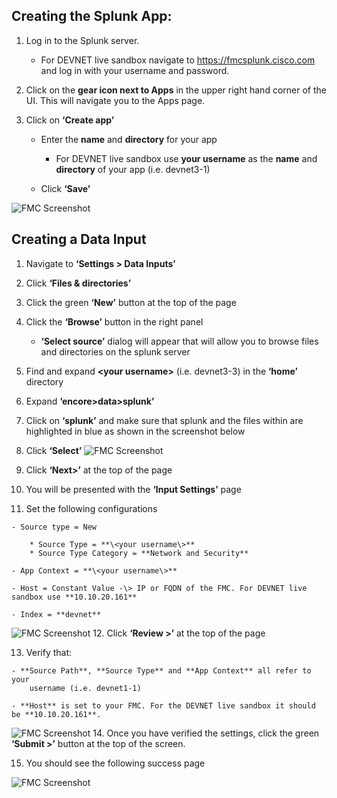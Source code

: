 ## Creating the Splunk App: ##

1.  Log in to the Splunk server.

    - For DEVNET live sandbox navigate to <https://fmcsplunk.cisco.com> and log in with your username and password.

2.  Click on the **gear icon next to Apps** in the upper right hand corner of
    the UI. This will navigate you to the Apps page.

3.  Click on **‘Create app’**

    - Enter the **name** and **directory** for your app

        * For DEVNET live sandbox use **your username** as the **name** and **directory** of your app (i.e. devnet3-1)

    - Click **‘Save’**

![FMC Screenshot](/posts/files/firepower-estreamer-splunk/assets/images/pic4.png)

## Creating a Data Input

1.  Navigate to **‘Settings \> Data Inputs’**

2.  Click **‘Files & directories’**

3.  Click the green **‘New’** button at the top of the page

4.  Click the **‘Browse’** button in the right panel

    - **‘Select source’** dialog will appear that will allow you to browse files and directories on the splunk server

5.  Find and expand **\<your username\>** (i.e. devnet3-3) in the **‘home’**
    directory

6.  Expand **‘encore\>data\>splunk’**

7.  Click on **‘splunk’** and make sure that splunk and the files within are
    highlighted in blue as shown in the screenshot below

8.  Click **‘Select’**
![FMC Screenshot](/posts/files/firepower-estreamer-splunk/assets/images/pic5.png)
9.  Click **‘Next\>’** at the top of the page

10.  You will be presented with the **‘Input Settings’** page

11.  Set the following configurations

    - Source type = New

        * Source Type = **\<your username\>**
        * Source Type Category = **Network and Security**

    - App Context = **\<your username\>**

    - Host = Constant Value -\> IP or FQDN of the FMC. For DEVNET live sandbox use **10.10.20.161**  

    - Index = **devnet**    
![FMC Screenshot](/posts/files/firepower-estreamer-splunk/assets/images/pic6.png)
12.  Click **‘Review \>’** at the top of the page

13.  Verify that:

    - **Source Path**, **Source Type** and **App Context** all refer to your
        username (i.e. devnet1-1)

    - **Host** is set to your FMC. For the DEVNET live sandbox it should be **10.10.20.161**.
![FMC Screenshot](/posts/files/firepower-estreamer-splunk/assets/images/pic7.png)
14.  Once you have verified the settings, click the green **‘Submit \>’** button
    at the top of the screen.

15.  You should see the following success page

  ![FMC Screenshot](/posts/files/firepower-estreamer-splunk/assets/images/pic8.png)
